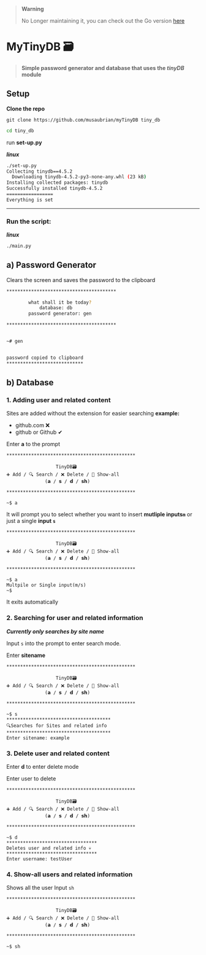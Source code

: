 > **Warning**
> 
> No Longer maintaining it, you can check out the Go version [here](https://github.com/musaubrian/tinygo)



# MyTinyDB 🗃️

> **Simple password generator and database that uses the ***tinyDB*** module**

## Setup

**Clone the repo**

```
git clone https://github.com/musaubrian/myTinyDB tiny_db
```

```sh
cd tiny_db
```

run **set-up.py**

**_linux_**

```sh
./set-up.py
Collecting tinydb==4.5.2
  Downloading tinydb-4.5.2-py3-none-any.whl (23 kB)
Installing collected packages: tinydb
Successfully installed tinydb-4.5.2
=================
Everything is set
```

---

### Run the script:

**_linux_**

```sh
./main.py
```

## a) Password Generator

Clears the screen and saves the password to the clipboard

```sh
****************************************

        what shall it be today?
            database: db
        password generator: gen

****************************************


~# gen


password copied to clipboard
****************************

```

## b) Database

### 1. Adding user and related content

Sites are added without the extension for easier searching
**example:**

- github.com ❌
- github or Github ✔

Enter **a** to the prompt

```
***********************************************

                  TinyDB🗃️
➕ Add / 🔍 Search / ❌ Delete / 👀 Show-all
              (𝗮 / 𝘀 / 𝗱 / 𝘀𝗵)

***********************************************

~$ a
```

It will prompt you to select
whether you want to insert **mutliple inputs`m`** or just a single **input `s`**

```
***********************************************

                  TinyDB🗃️
➕ Add / 🔍 Search / ❌ Delete / 👀 Show-all
              (𝗮 / 𝘀 / 𝗱 / 𝘀𝗵)

***********************************************

~$ a
Multpile or Single input(m/s)
~$
```

It exits automatically

### 2. Searching for user and related information

**_Currently only searches by site name_**

Input `s` into the prompt to enter search mode.

Enter **sitename**

```
***********************************************

                  TinyDB🗃️
➕ Add / 🔍 Search / ❌ Delete / 👀 Show-all
              (𝗮 / 𝘀 / 𝗱 / 𝘀𝗵)

***********************************************

~$ s
**************************************
🔍Searches for Sites and related info
**************************************
Enter sitename: example

```

### 3. Delete user and related content

Enter **d** to enter delete mode

Enter user to delete

```
***********************************************

                  TinyDB🗃️
➕ Add / 🔍 Search / ❌ Delete / 👀 Show-all
              (𝗮 / 𝘀 / 𝗱 / 𝘀𝗵)

***********************************************

~$ d
*********************************
Deletes user and related info 💀
*********************************
Enter username: testUser
```

### 4. Show-all users and related information

Shows all the user
Input `sh`

```
***********************************************

                  TinyDB🗃️
➕ Add / 🔍 Search / ❌ Delete / 👀 Show-all
              (𝗮 / 𝘀 / 𝗱 / 𝘀𝗵)

***********************************************

~$ sh

```
